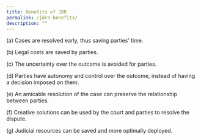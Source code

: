 ```yaml
---
title: Benefits of JDR
permalink: /jdrn-benefits/
description: ""
---
```





(a) Cases are resolved early, thus saving parties’ time.

(b)	Legal costs are saved by parties.

(c)	The uncertainty over the outcome is avoided for parties.

(d)	Parties have autonomy and control over the outcome, instead of having a decision imposed on them.

(e)	An amicable resolution of the case can preserve the relationship between parties.

(f)	Creative solutions can be used by the court and parties to resolve the dispute.

(g)	Judicial resources can be saved and more optimally deployed.